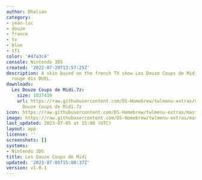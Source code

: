 ```yaml
---
author: Dhalian
category:
- jean-luc
- douze
- france
- tv
- blue
- tf1
color: '#47a3c4'
console: Nintendo 3DS
created: '2022-07-29T13:57:25Z'
description: A skin based on the french TV show Les Douze Coups de Midi et qui dis
  rouge dis DUEL.
downloads:
  Les Douze Coups de Midi.7z:
    size: 1037419
    url: https://raw.githubusercontent.com/DS-Homebrew/twlmenu-extras/master/_nds/TWiLightMenu/3dsmenu/themes/Les
      Douze Coups de Midi.7z
icon: https://raw.githubusercontent.com/DS-Homebrew/twlmenu-extras/master/_nds/TWiLightMenu/3dsmenu/themes/meta/Les%20Douze%20Coups%20de%20Midi/icon.png
image: https://raw.githubusercontent.com/DS-Homebrew/twlmenu-extras/master/_nds/TWiLightMenu/3dsmenu/themes/meta/Les%20Douze%20Coups%20de%20Midi/icon.png
last_updated: 2023-07-05 at 15:00 (UTC)
layout: app
license: ''
screenshots: []
systems:
- Nintendo 3DS
title: Les Douze Coups de Midi
updated: '2023-07-05T15:00:37Z'
version: v1.0.1
---
```


